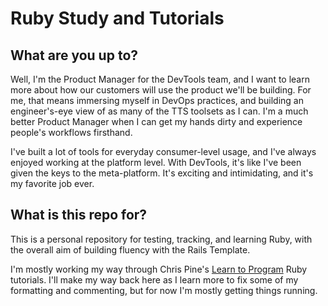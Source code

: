 # Ruby Study and Tutorials

## What are you up to?

Well, I'm the Product Manager for the DevTools team, and I want to learn more about how our customers will use the product we'll be building. For me, that means immersing myself in DevOps practices, and building an engineer's-eye view of as many of the TTS toolsets as I can. I'm a much better Product Manager when I can get my hands dirty and experience people's workflows firsthand. 

I've built a lot of tools for everyday consumer-level usage, and I've always enjoyed working at the platform level. With DevTools, it's like I've been given the keys to the meta-platform. It's exciting and intimidating, and it's my favorite job ever.

## What is this repo for?

This is a personal repository for testing, tracking, and learning Ruby, with the overall aim of building fluency with the Rails Template.

I'm mostly working my way through Chris Pine's [Learn to Program](https://pine.fm/LearnToProgram/chap_00.html) Ruby tutorials. I'll make my way back here as I learn more to fix some of my formatting and commenting, but for now I'm mostly getting things running.

